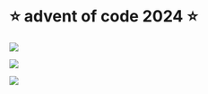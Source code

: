 # ⭐️ advent of code 2024 ⭐️

![](https://img.shields.io/badge/day%20📅-20-blue)
  
![](https://img.shields.io/badge/stars%20⭐-26-yellow)
  
![](https://img.shields.io/badge/days%20completed-12-red)
